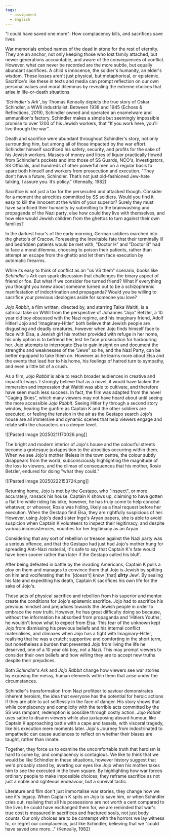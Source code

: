 ```yaml
---
tags:
  - assignment
  - english
---
```


"I could have saved one more": How complacency kills, and  sacrifices save lives

War memorials embed names of the dead in stone for the rest of eternity. They are an anchor, not only keeping those who lost family attached, but newer generations accountable, and aware of the consequences of conflict. However, what can never be recorded are the more subtle, but equally abundant sacrifices. A child's innocence, the soldier's humanity, an elder's wisdom.
These losses aren't just physical, but metaphorical, or epistemic. Sacrifice's like these in texts and media can prompt reflection on our own personal values and moral dilemmas by revealing the extreme choices that arise in life-or-death situations. 


*'Schindler's Ark'*, by Thomas Keneally depicts the true story of Oskar Schindler, a WWII industrialist. Between 1938 and 1945 (Echoes & Reflections, 2019), Schindler owned and operated an enamelware and ammunition's factory. Schindler makes a simple but seemingly impossible promise to over 1200 of his Jewish workers, that "If you work here, you'll live through the war".

Death and sacrifice were abundant throughout Schindler's story, not only surrounding him, but among all of those impacted by the war effort. Schindler himself sacrificed his safety, security, and profits for the sake of his Jewish workers. Masses of money and litres of liquor practically flowed from Schindler's pockets and into those of SS Guards, NCO's, Investigators, SS Officials, and hundreds of other powerful men on a regular basis to spare both himself and workers from prosecution and execution. "They don’t have a future, Schindler. That’s not just old-fashioned Jew-hate talking, I assure you. It’s policy." (Keneally, 1982)

Sacrifice is not just a tax for the persecuted and attacked though. Consider for a moment the atrocities committed by SS soldiers. Would you find it easy to kill the innocent at the whim of your superior? Surely they must have sacrificed their humanity by submitting to the brainwashing and propaganda of the Nazi party, else how could they live with themselves, and how else would Jewish children from the ghettos to turn against their own families?

In the darkest hour's of the early morning, German soldiers marched into the ghetto's of Cracow. Foreseeing the inevitable fate that their terminally ill and bedridden patients would be met with, "Doctor H" and "Doctor B" had to face a moral dilemma, choosing to poison their patients, rather than attempt an escape from the ghetto and let them face execution by automatic firearms. 

 While its easy to think of conflict as an "us VS them" scenario, books like *Schindler's Ark* can spark discussion that challenges the binary aspect of friend or foe. But what if we consider foe turned friend? What if everything you thought you knew about someone turned out to be a schizophrenic manifestation of indoctrination and propaganda? Would you be willing to sacrifice your previous ideologies aside for someone you love?

 *Jojo Rabbit*, a film written, directed by, and starring Taika Waititi, is a satirical take on WWII from the perspective of Johannes "Jojo" Betzler, a 10 year old  boy obsessed with the Nazi regime, and his imaginary friend, Adolf Hitler!
Jojo and 'Imaginary-Hitler' both believe that Jewish people are disgusting and deadly creatures, however when Jojo finds himself face to face with Elsa, a Jewish girl his mother provided with refuge in her home, his only option is to befriend her, lest he face prosecution for harbouring her. Jojo attempts to interrogate Elsa to gain insight on and document the strengths and weaknesses of the "Jews" so he, and the Nazi Party, can be better equipped to take them on. However as he learns more about Elsa and the events that lead her to his home, his feelings of hatred turn to sympathy, and even a little bit of a crush.


As a film, *Jojo Rabbit* is able to reach broader audiences in creative and impactful ways. I strongly believe that as a novel, it would have lacked the immersion and impression that Waititi was able to cultivate, and therefore have seen much less success. In fact, the film was adapted from the novel "Caging Skies", which many viewers may not have heard about until seeing the more accessible *Jojo Rabbit*. Seeing Hitler fly through a second story window, hearing the gunfire as Captain K and the other soldiers are executed, or feeling the tension in the air as the Gestapo search Jojo's house are all immersive and dynamic scenes that help viewers engage and relate with the characters on a deeper level. 


![[Pasted image 20250211170026.png]]

 The bright and modern interior of Jojo's house and the colourful streets become a grotesque juxtaposition to the atrocities occurring within them. When we see Jojo's mother lifeless in the town centre, the colour subtly disappears from the world, subconsciously highlighting the magnitude of the loss to viewers, and the climax of consequences that his mother, Rosie Betzler, endured for doing "what they could." 
 
![[Pasted image 20250222153724.png]]

Returning home, Jojo is met by the Gestapo, who "inspect", or more accurately, ransack his house. Captain K shows up, claiming to have gotten a flat tire while riding his bike, however, he has truly come to help conceal whatever, or whoever, Rosie was hiding, likely as a final request before her execution. When the Gestapo find Elsa, they are rightfully suspicious of her. However, using Jojo's dead sister Inge's Aryan papers, she is able to avoid suspicion when Captain K volunteers to inspect their legitimacy, and despite various inconsistencies, vouches for her legitimacy as an Aryan.

Considering that any sort of rebellion or treason against the Nazi party was a serious offence, and that the Gestapo had just had Jojo's mother hung for spreading Anti-Nazi material, It's safe to say that Captain K's fate would have been sooner rather than later if the Gestapo called his bluff. 

After being defeated in battle by the invading Americans, Captain K pulls a ploy on them and manages to convince them that Jojo is Jewish by spitting on him and vociferating that he '\[doesn't\] know \[that\] ***dirty*** Jew'. By sealing his fate and expediting his death, Captain K sacrifices his own life for the sake of Jojo's.

These acts of physical sacrifice and rebellion from his superior and mentor create the conditions for Jojo's epistemic sacrifice. Jojo had to sacrifice his previous mindset and prejudices towards the Jewish people in order to embrace the new truth. However, he has great difficulty doing so because, without the information he absorbed from propaganda and 'Hitlers Youths', he wouldn't know what to expect from Elsa. This fear of the unknown kept Jojo from dismissing his previous beliefs and his internal conflict materialises, and climaxes when Jojo has a fight with Imaginary-Hitler, realising that he was a crutch; supportive and comforting in the short term, but nonetheless a burden that prevented Jojo from living the life he deserved, one of a 10 year old boy, not a Nazi. 
This may prompt viewers to consider their own beliefs and how willing they are to accept new truths despite their prejudices. 
 
Both *Schindler's Ark* and *Jojo Rabbit* change how viewers see war stories by exposing the messy, human elements within them that arise under the circumstances. 

 Schindler's transformation from Nazi profiteer to saviour demonstrates inherent heroism, the idea that everyone has the potential for heroic actions if they are able to act selflessly in the face of danger. His story shows that while complacency and complicity with the terrible acts committed by the SS was rampant, redemption is possible through costly action.
*Jojo Rabbit* uses satire to disarm viewers while also juxtaposing absurd humour, like Captain K approaching battle with a cape and tassels, with visceral tragedy, like his execution mere moments later. Jojo's Journey from indoctrinated to empathetic can cause audiences to reflect on whether their biases are taught, rather than innate.  

Together, they force us to examine the uncomfortable truth that heroism is hard to come by, and complacency is contagious.  We like to think that we would be like Schindler in these situations, however history suggest that we'd probably stand by, averting our eyes like Jojo when his mother takes him to see the executed in the town square. By highlighting how war forces ordinary people to make impossible choices, they reframe sacrifice as not just a noble and righteous endeavour, but a survival tactic.


Literature and film don't just immortalise war stories, they change how we see it's legacy. When Captain K spits on Jojo to save him, or when Schindler cries out, realising that all his possessions are not worth a cent compared to the lives he could have exchanged them for, we are reminded that war's true cost is measured in sacrifices and fractured souls, not just body counts. Our only choices are to be contempt with the horrors we lay witness to, or regret our complacency, just like Schindler, believing that we "could have saved one more..." (Keneally, 1982)
